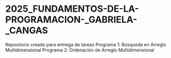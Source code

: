 # 2025_FUNDAMENTOS-DE-LA-PROGRAMACION-_GABRIELA-_CANGAS
Repositorio creado para entrega de tareas 
Programa 1: Búsqueda en Arreglo Multidimensional
Programa 2: Ordenación de Arreglo Multidimensional

